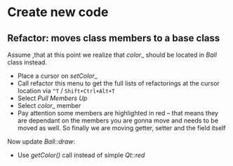# Create new code

## Refactor: moves class members to a base class
Assume ,that at this point we realize that _color__ should be located in _Ball_ class instead. 
* Place a cursor on _setColor__
* Call refactor this menu to get the full lists of refactorings at the cursor location via `^T` / `Shift+Ctrl+Alt+T`
* Select _Pull Members Up_
* Select _color__ member
* Pay attention some members are highlighted in red – that means they are dependant on the members you are gonna move and needs to be moved as well. So finally we are moving getter, setter and the field itself

Now update _Ball::draw_:
* Use _getColor()_ call instead of simple _Qt::red_
